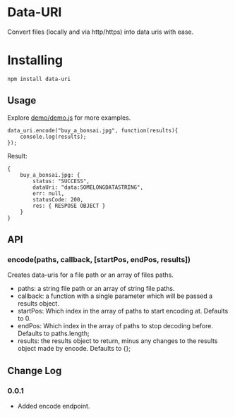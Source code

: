 # Data-URI

Convert files (locally and via http/https) into data uris with ease.

# Installing

	npm install data-uri

## Usage

Explore [demo/demo.js](https://github.com/mcwhittemore/data-uri/blob/master/demo/demo.js) for more examples.

	data_uri.encode("buy_a_bonsai.jpg", function(results){
		console.log(results);
	});

Result:

	{
		buy_a_bonsai.jpg: {
			status: "SUCCESS",
			dataUri: "data:SOMELONGDATASTRING",
			err: null,
			statusCode: 200,
			res: { RESPOSE OBJECT }
		}
	}


## API

### encode(paths, callback, [startPos, endPos, results])

Creates data-uris for a file path or an array of files paths.

* paths: a string file path or an array of string file paths.
* callback: a function with a single parameter which will be passed a results object.
* startPos: Which index in the array of paths to start encoding at. Defaults to 0.
* endPos: Which index in the array of paths to stop decoding before. Defaults to paths.length;
* results: the results object to return, minus any changes to the results object made by encode. Defaults to {};

## Change Log

### 0.0.1

* Added encode endpoint.

